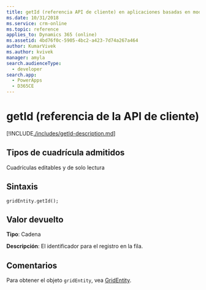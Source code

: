```yaml
---
title: getId (referencia API de cliente) en aplicaciones basadas en modelos | Microsoft Docs
ms.date: 10/31/2018
ms.service: crm-online
ms.topic: reference
applies_to: Dynamics 365 (online)
ms.assetid: 4bd76f0c-5905-4bc2-a423-7d74a267a464
author: KumarVivek
ms.author: kvivek
manager: amyla
search.audienceType:
  - developer
search.app:
  - PowerApps
  - D365CE
---
```

# <a name="getid-client-api-reference"></a>getId (referencia de la API de cliente)



[!INCLUDE[./includes/getId-description.md](./includes/getId-description.md)]

## <a name="grid-types-supported"></a>Tipos de cuadrícula admitidos

Cuadrículas editables y de solo lectura

## <a name="syntax"></a>Sintaxis

`gridEntity.getId();`

## <a name="return-value"></a>Valor devuelto

**Tipo**: Cadena

**Descripción**: El identificador para el registro en la fila.

## <a name="remarks"></a>Comentarios

Para obtener el objeto `gridEntity`, vea [GridEntity](../gridentity.md). 

